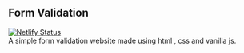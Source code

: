 ## Form Validation
[![Netlify Status](https://api.netlify.com/api/v1/badges/c7adeb47-3196-4b82-8366-8b5a80b28cdc/deploy-status)](https://app.netlify.com/sites/xenodochial-archimedes-b44bd1/deploys)<br />
A simple form validation website made using html , css and vanilla js.
